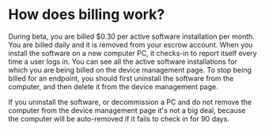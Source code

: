 # How does billing work?

During beta, you are billed $0.30 per active software installation per month. You are billed daily and it is removed from your escrow account. When you install the software on a new computer PC, it checks-in to report itself every time a user logs in. You can see all the active software installations for which you are being billed on the device management page. To stop being billed for an endpoint, you should first uninstall the software from the computer, and then delete it from the device management page.

If you uninstall the software, or decommission a PC and do not remove the computer from the device management page it's not a big deal, because the computer will be auto-removed if it fails to check in for 90 days.